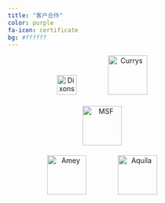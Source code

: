 ```yaml
---
title: "客户合作"
color: purple
fa-icon: certificate
bg: #ffffff 
---
```



<div style="text-align: center;margin-bottom:20px;">

<style>
    a {
        text-decoration: none!important;
        margin:40px!important;
    }
</style>


<a href="#">
   <img class="img-sponsor" alt="Dixons" src="{{ site.baseurl }}/img/1.png" style="height: 40px;">
</a>

<a href="#">
   <img class="img-sponsor" alt="Currys" src="{{ site.baseurl }}/img/2.png" style="height: 80px;">
</a>

</div>


<div style="text-align: center;margin-bottom:20px;">
<a href="#">
   <img class="img-sponsor" alt="MSF" src="{{ site.baseurl }}/img/5.png" style="height: 80px;">
</a>
</div>



<div style="text-align: center;margin-bottom:20px;">

<style>
    a {
        text-decoration: none!important;
        margin:30px!important;
    }
</style>


<a href="#">
   <img class="img-sponsor" alt="Amey" src="{{ site.baseurl }}/img/3.png" style="height: 80px;">
</a>

<a href="#">
   <img class="img-sponsor" alt="Aquila" src="{{ site.baseurl }}/img/4.png" style=" height: 80px;">
</a>

</div>



